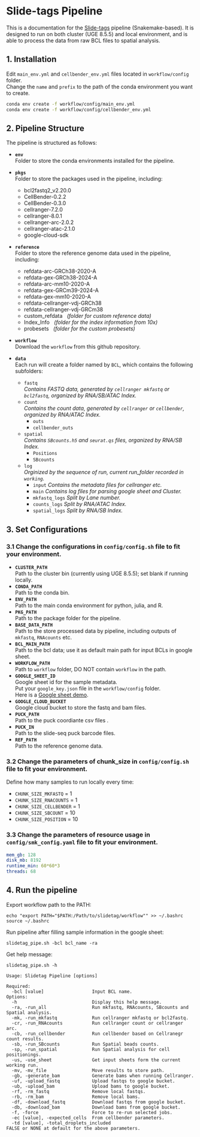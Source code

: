 
# Slide-tags Pipeline

This is a documentation for the [Slide-tags](https://www.nature.com/articles/s41586-023-06837-4) pipeline (Snakemake-based). It is designed to run on both cluster (UGE 8.5.5) and local environment, and is able to process the data from raw BCL files to spatial analysis. 


## 1. **Installation**

Edit `main_env.yml` and `cellbender_env.yml` files located in `workflow/config` folder. <br>
Change the `name` and `prefix` to the path of the conda environment you want to create. 

```bash
conda env create -f workflow/config/main_env.yml
conda env create -f workflow/config/cellbender_env.yml
```


## 2. **Pipeline Structure**
The pipeline is structured as follows:
- **`env`** <br>
    Folder to store the conda environments installed for the pipeline.

- **`pkgs`** <br>
    Folder to store the packages used in the pipeline, including:
    - bcl2fastq2_v2.20.0
    - CellBender-0.2.2
    - CellBender-0.3.0
    - cellranger-7.2.0
    - cellranger-8.0.1
    - cellranger-arc-2.0.2
    - cellranger-atac-2.1.0
    - google-cloud-sdk

- **`reference`** <br>
    Folder to store the reference genome data used in the pipeline, including:
    - refdata-arc-GRCh38-2020-A      
    - refdata-gex-GRCh38-2024-A
    - refdata-arc-mm10-2020-A    
    - refdata-gex-GRCm39-2024-A
    - refdata-gex-mm10-2020-A
    - refdata-cellranger-vdj-GRCh38  
    - refdata-cellranger-vdj-GRCm38
    - custom_refdata    &nbsp; *(folder for custom reference data)*
    - Index_Info    &nbsp; *(folder for the index information from 10x)*
    - probesets &nbsp; *(folder for the custom probesets)* <br> 

- **`workflow`** <br>
Download the `workflow` from this github repository.

- **`data`** <br>
Each run will create a folder named by `BCL`, which contains the following subfolders:
    - `fastq`<br>
        *Contains FASTQ data, generated by `cellranger mkfastq` or `bcl2fastq`, organized by RNA/SB/ATAC Index.*
    - `count`<br>
        *Contains the count data, generated by `cellranger` or `cellbender`, organized by RNA/ATAC Index.*
      - `outs`
      - `cellbender_outs`
    - `spatial`<br>
        *Contains `SBcounts.h5` and `seurat.qs` files, organized by RNA/SB Index.*
      - `Positions`  
      - `SBcounts`
    - `log`<br>
        *Orginized by the sequence of run, current run_folder recorded in `working`.*
      - `input` *Contains the metadata files for cellranger etc.*
      - `main`  *Contains log files for parsing google sheet and Cluster.*
      - `mkfastq_logs`  *Split by Lane number.*
      - `counts_logs`   *Split by RNA/ATAC Index.*
      - `spatial_logs`  *Split by RNA/SB Index.*


## 3. **Set Configurations**

### 3.1 Change the configurations in `config/config.sh` file to fit your environment.

- **`CLUSTER_PATH`** <br>
    Path to the cluster bin (currently using UGE 8.5.5); set blank if running locally.
- **`CONDA_PATH`** <br>
    Path to the conda bin.
- **`ENV_PATH`** <br>
    Path to the main conda environment for python, julia, and R.
- **`PKG_PATH`** <br>
    Path to the package folder for the pipeline.
- **`BASE_DATA_PATH`** <br>
    Path to the store processed data by pipeline, including outputs of `mkfastq`, `RNAcounts` etc.
- **`BCL_MAIN_PATH`** <br>
    Path to the bcl data; use it as default main path for input BCLs in google sheet.
- **`WORKFLOW_PATH`** <br>
    Path to `workflow` folder, DO NOT contain `workflow` in the path.
- **`GOOGLE_SHEET_ID`** <br>
    Google sheet id for the sample metadata. <br>
    Put your `google_key.json` file in the `workflow/config` folder. <br>
    Here is a [Google sheet demo](https://docs.google.com/spreadsheets/d/1BBsWhvu1bHnhDe-B-3CueJjhJ7JwBmdSVsT9_AWCSTQ/edit?gid=565737114#gid=565737114). 
- **`GOOGLE_CLOUD_BUCKET`** <br>
    Google cloud bucket to store the fastq and bam files.
- **`PUCK_PATH`** <br>
    Path to the puck coordiante csv files .
- **`PUCK_IN`** <br>
    Path to the slide-seq puck barcode files.
- **`REF_PATH`** <br>
    Path to the reference genome data.



###  3.2 Change the parameters of chunk_size in `config/config.sh` file to fit your environment.
Define how many samples to run locally every time:
- `CHUNK_SIZE_MKFASTQ`  = 1
- `CHUNK_SIZE_RNACOUNTS` = 1
- `CHUNK_SIZE_CELLBENDER` = 1
- `CHUNK_SIZE_SBCOUNT` = 10
- `CHUNK_SIZE_POSITION` = 10



###  3.3 Change the parameters of resource usage in `config/smk_config.yaml` file to fit your environment.
```yaml
mem_gb: 128
disk_mb: 8192
runtime_min: 60*60*3
threads: 68
```


## 4. **Run the pipeline**

Export workflow path to the PATH:
```
echo "export PATH="$PATH:/Path/to/slidetag/workflow"" >> ~/.bashrc
source ~/.bashrc
```

Run pipeline after filling sample information in the google sheet:

```
slidetag_pipe.sh -bcl bcl_name -ra
```

Get help message:
```
slidetag_pipe.sh -h
```

```
Usage: Slidetag Pipeline [options]

Required:
  -bcl [value]                  Input BCL name.
Options:
  -h                            Display this help message.
  -ra, -run_all                 Run mkfastq, RNAcounts, SBcounts and Spatial analysis.
  -mk, -run_mkfastq             Run cellranger mkfastq or bcl2fastq.
  -cr, -run_RNAcounts           Run cellranger count or cellranger arc.
  -cb, -run_cellbender          Run cellbender based on Cellranegr count results.
  -sb, -run_SBcounts            Run Spatial beads counts.
  -sp, -run_spatial             Run Spatial analysis for cell positionings.
  -us, -use_sheet               Get input sheets form the current working run.
  -mv, -mv_file                 Move results to store path.
  -gb, -generate_bam            Generate bams when running Cellranger.
  -uf, -upload_fastq            Upload fastqs to google bucket.
  -ub, -upload_bam              Upload bams to google bucket.
  -rf, -rm_fastq                Remove local fastqs.
  -rb, -rm_bam                  Remove local bams.
  -df, -download_fastq          Download fastqs from google bucket.
  -db, -download_bam            Download bams from google bucket.
  -f, -force                    Force to re-run selected jobs.
  -ec [value], -expected_cells  From cellbender parameters.
  -td [value], -total_droplets_included
FALSE or NONE at default for the above parameters.
```
